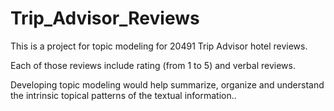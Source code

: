 # Trip_Advisor_Reviews
This is a project for topic modeling for 20491 Trip Advisor hotel reviews.

Each of those reviews include rating (from 1 to 5) and verbal reviews. 

Developing topic modeling would help summarize, organize and understand the intrinsic topical patterns of the textual information..

